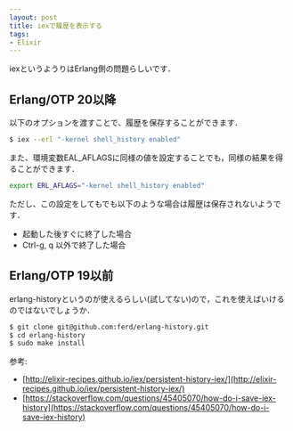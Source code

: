 ```yaml
---
layout: post
title: iexで履歴を表示する
tags:
- Elixir
---
```


iexというようりはErlang側の問題らしいです．

## Erlang/OTP 20以降
以下のオプションを渡すことで、履歴を保存することができます．

```sh
$ iex --erl "-kernel shell_history enabled"
```

また、環境変数EAL_AFLAGSに同様の値を設定することでも，同様の結果を得ることができます．

```sh
export ERL_AFLAGS="-kernel shell_history enabled"
```

ただし、この設定をしてもでも以下のような場合は履歴は保存されないようです．
* 起動した後すぐに終了した場合
* Ctrl-g, q 以外で終了した場合

## Erlang/OTP 19以前
erlang-historyというのが使えるらしい(試してない)ので，これを使えばいけるのではないでしょうか．

```sh
$ git clone git@github.com:ferd/erlang-history.git
$ cd erlang-history
$ sudo make install
```

参考:
- [http://elixir-recipes.github.io/iex/persistent-history-iex/](http://elixir-recipes.github.io/iex/persistent-history-iex/)
- [https://stackoverflow.com/questions/45405070/how-do-i-save-iex-history](https://stackoverflow.com/questions/45405070/how-do-i-save-iex-history)
